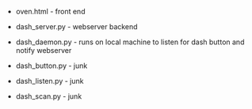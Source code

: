 * oven.html - front end
* dash_server.py - webserver backend
* dash_daemon.py - runs on local machine to listen for dash button and notify webserver

* dash_button.py - junk
* dash_listen.py - junk
* dash_scan.py - junk
